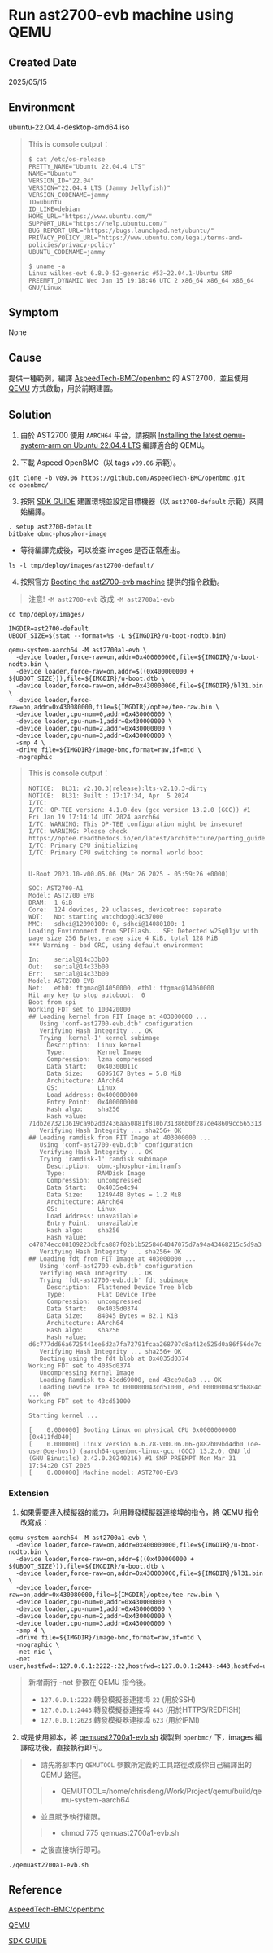 # Run ast2700-evb machine using QEMU

## Created Date
2025/05/15

## Environment
ubuntu-22.04.4-desktop-amd64.iso
> This is console output：
> ```console＝
> $ cat /etc/os-release
> PRETTY_NAME="Ubuntu 22.04.4 LTS"
> NAME="Ubuntu"
> VERSION_ID="22.04"
> VERSION="22.04.4 LTS (Jammy Jellyfish)"
> VERSION_CODENAME=jammy
> ID=ubuntu
> ID_LIKE=debian
> HOME_URL="https://www.ubuntu.com/"
> SUPPORT_URL="https://help.ubuntu.com/"
> BUG_REPORT_URL="https://bugs.launchpad.net/ubuntu/"
> PRIVACY_POLICY_URL="https://www.ubuntu.com/legal/terms-and-policies/privacy-policy"
> UBUNTU_CODENAME=jammy
> 
> $ uname -a
> Linux wilkes-evt 6.8.0-52-generic #53~22.04.1-Ubuntu SMP PREEMPT_DYNAMIC Wed Jan 15 19:18:46 UTC 2 x86_64 x86_64 x86_64 GNU/Linux
> ```

## Symptom
None

## Cause
提供一種範例，編譯 [AspeedTech-BMC/openbmc](<https://github.com/AspeedTech-BMC/openbmc>) 的 AST2700，並且使用 [QEMU](<https://www.qemu.org/docs/master/system/arm/aspeed.html#aspeed-2700-family-boards-ast2700-evb>) 方式啟動，用於前期建置。

## Solution
1. 由於 AST2700 使用 `AARCH64` 平台，請按照 [Installing the latest qemu-system-arm on Ubuntu 22.04.4 LTS](<https://github.com/ChrisDeng21/daily-record/blob/main/ubuntu/Installing_the_latest_qemu-system-arm_on_Ubuntu_22.04.4_LTS.md#buiild>) 編譯適合的 QEMU。

2. 下載 Aspeed OpenBMC（以 tags `v09.06` 示範）。
```shell
git clone -b v09.06 https://github.com/AspeedTech-BMC/openbmc.git
cd openbmc/
```

3. 按照 [SDK GUIDE](<https://github.com/AspeedTech-BMC/openbmc/tree/aspeed-master/meta-aspeed-sdk#create-build-environment>) 建置環境並設定目標機器（以 `ast2700-default` 示範）來開始編譯。
```shell
. setup ast2700-default
bitbake obmc-phosphor-image
```
- 等待編譯完成後，可以檢查 images 是否正常產出。
```shell
ls -l tmp/deploy/images/ast2700-default/
```

4. 按照官方 [Booting the ast2700-evb machine](<https://www.qemu.org/docs/master/system/arm/aspeed.html#booting-the-ast2700-evb-machine>) 提供的指令啟動。
> 注意! `-M ast2700-evb` 改成 `-M ast2700a1-evb`
```shell
cd tmp/deploy/images/

IMGDIR=ast2700-default
UBOOT_SIZE=$(stat --format=%s -L ${IMGDIR}/u-boot-nodtb.bin)

qemu-system-aarch64 -M ast2700a1-evb \
  -device loader,force-raw=on,addr=0x400000000,file=${IMGDIR}/u-boot-nodtb.bin \
  -device loader,force-raw=on,addr=$((0x400000000 + ${UBOOT_SIZE})),file=${IMGDIR}/u-boot.dtb \
  -device loader,force-raw=on,addr=0x430000000,file=${IMGDIR}/bl31.bin \
  -device loader,force-raw=on,addr=0x430080000,file=${IMGDIR}/optee/tee-raw.bin \
  -device loader,cpu-num=0,addr=0x430000000 \
  -device loader,cpu-num=1,addr=0x430000000 \
  -device loader,cpu-num=2,addr=0x430000000 \
  -device loader,cpu-num=3,addr=0x430000000 \
  -smp 4 \
  -drive file=${IMGDIR}/image-bmc,format=raw,if=mtd \
  -nographic
```
> This is console output：
> ```console＝
> NOTICE:  BL31: v2.10.3(release):lts-v2.10.3-dirty
> NOTICE:  BL31: Built : 17:17:34, Apr  5 2024
> I/TC:
> I/TC: OP-TEE version: 4.1.0-dev (gcc version 13.2.0 (GCC)) #1 Fri Jan 19 17:14:14 UTC 2024 aarch64
> I/TC: WARNING: This OP-TEE configuration might be insecure!
> I/TC: WARNING: Please check https://optee.readthedocs.io/en/latest/architecture/porting_guidelines.html
> I/TC: Primary CPU initializing
> I/TC: Primary CPU switching to normal world boot
> 
> 
> U-Boot 2023.10-v00.05.06 (Mar 26 2025 - 05:59:26 +0000)
> 
> SOC: AST2700-A1
> Model: AST2700 EVB
> DRAM:  1 GiB
> Core:  124 devices, 29 uclasses, devicetree: separate
> WDT:   Not starting watchdog@14c37000
> MMC:   sdhci@12090100: 0, sdhci@14080100: 1
> Loading Environment from SPIFlash... SF: Detected w25q01jv with page size 256 Bytes, erase size 4 KiB, total 128 MiB
> *** Warning - bad CRC, using default environment
> 
> In:    serial@14c33b00
> Out:   serial@14c33b00
> Err:   serial@14c33b00
> Model: AST2700 EVB
> Net:   eth0: ftgmac@14050000, eth1: ftgmac@14060000
> Hit any key to stop autoboot:  0
> Boot from spi
> Working FDT set to 100420000
> ## Loading kernel from FIT Image at 403000000 ...
>    Using 'conf-ast2700-evb.dtb' configuration
>    Verifying Hash Integrity ... OK
>    Trying 'kernel-1' kernel subimage
>      Description:  Linux kernel
>      Type:         Kernel Image
>      Compression:  lzma compressed
>      Data Start:   0x40300011c
>      Data Size:    6095167 Bytes = 5.8 MiB
>      Architecture: AArch64
>      OS:           Linux
>      Load Address: 0x400000000
>      Entry Point:  0x400000000
>      Hash algo:    sha256
>      Hash value:   71db2e73213619ca9b2dd2436aa50881f810b731386b0f287ce48609cc665313
>    Verifying Hash Integrity ... sha256+ OK
> ## Loading ramdisk from FIT Image at 403000000 ...
>    Using 'conf-ast2700-evb.dtb' configuration
>    Verifying Hash Integrity ... OK
>    Trying 'ramdisk-1' ramdisk subimage
>      Description:  obmc-phosphor-initramfs
>      Type:         RAMDisk Image
>      Compression:  uncompressed
>      Data Start:   0x4035e4c94
>      Data Size:    1249448 Bytes = 1.2 MiB
>      Architecture: AArch64
>      OS:           Linux
>      Load Address: unavailable
>      Entry Point:  unavailable
>      Hash algo:    sha256
>      Hash value:   c47874ecc08109223dbfca887f02b1b5258464047075d7a94a43468215c5d9a3
>    Verifying Hash Integrity ... sha256+ OK
> ## Loading fdt from FIT Image at 403000000 ...
>    Using 'conf-ast2700-evb.dtb' configuration
>    Verifying Hash Integrity ... OK
>    Trying 'fdt-ast2700-evb.dtb' fdt subimage
>      Description:  Flattened Device Tree blob
>      Type:         Flat Device Tree
>      Compression:  uncompressed
>      Data Start:   0x4035d0374
>      Data Size:    84045 Bytes = 82.1 KiB
>      Architecture: AArch64
>      Hash algo:    sha256
>      Hash value:   d6c777dd66a6725441ee6d2a7fa72791fcaa268707d8a412e525d0a86f56de7c
>    Verifying Hash Integrity ... sha256+ OK
>    Booting using the fdt blob at 0x4035d0374
> Working FDT set to 4035d0374
>    Uncompressing Kernel Image
>    Loading Ramdisk to 43cd69000, end 43ce9a0a8 ... OK
>    Loading Device Tree to 000000043cd51000, end 000000043cd6884c ... OK
> Working FDT set to 43cd51000
> 
> Starting kernel ...
> 
> [    0.000000] Booting Linux on physical CPU 0x0000000000 [0x411fd040]
> [    0.000000] Linux version 6.6.78-v00.06.06-g882b09bd4db0 (oe-user@oe-host) (aarch64-openbmc-linux-gcc (GCC) 13.2.0, GNU ld (GNU Binutils) 2.42.0.20240216) #1 SMP PREEMPT Mon Mar 31 17:54:20 CST 2025
> [    0.000000] Machine model: AST2700-EVB
> ```

### Extension
1. 如果需要連入模擬器的能力，利用轉發模擬器連接埠的指令，將 QEMU 指令改寫成：
```shell
qemu-system-aarch64 -M ast2700a1-evb \
  -device loader,force-raw=on,addr=0x400000000,file=${IMGDIR}/u-boot-nodtb.bin \
  -device loader,force-raw=on,addr=$((0x400000000 + ${UBOOT_SIZE})),file=${IMGDIR}/u-boot.dtb \
  -device loader,force-raw=on,addr=0x430000000,file=${IMGDIR}/bl31.bin \
  -device loader,force-raw=on,addr=0x430080000,file=${IMGDIR}/optee/tee-raw.bin \
  -device loader,cpu-num=0,addr=0x430000000 \
  -device loader,cpu-num=1,addr=0x430000000 \
  -device loader,cpu-num=2,addr=0x430000000 \
  -device loader,cpu-num=3,addr=0x430000000 \
  -smp 4 \
  -drive file=${IMGDIR}/image-bmc,format=raw,if=mtd \
  -nographic \
  -net nic \
  -net user,hostfwd=:127.0.0.1:2222-:22,hostfwd=:127.0.0.1:2443-:443,hostfwd=udp:127.0.0.1:2623-:623,hostname=qemu
```
> 新增兩行 -net 參數在 QEMU 指令後。
> - `127.0.0.1:2222` 轉發模擬器連接埠 `22` (用於SSH)
> - `127.0.0.1:2443` 轉發模擬器連接埠 `443` (用於HTTPS/REDFISH)
> - `127.0.0.1:2623` 轉發模擬器連接埠 `623` (用於IPMI)

2. 或是使用腳本，將 [qemuast2700a1-evb.sh](<https://github.com/ChrisDeng21/daily-record/blob/main/openbmc/qemuast2700a1-evb.sh>) 複製到 `openbmc/` 下，images 編譯成功後，直接執行即可。
> - 請先將腳本內 `QEMUTOOL` 參數所定義的工具路徑改成你自己編譯出的 QEMU 路徑。
> > - QEMUTOOL=/home/chrisdeng/Work/Project/qemu/build/qemu-system-aarch64
> - 並且賦予執行權限。
> > - chmod 775 qemuast2700a1-evb.sh
> - 之後直接執行即可。
```shell
./qemuast2700a1-evb.sh
```

## Reference
[AspeedTech-BMC/openbmc](<https://github.com/AspeedTech-BMC/openbmc>)

[QEMU](<https://www.qemu.org/docs/master/system/arm/aspeed.html#aspeed-2700-family-boards-ast2700-evb>)

[SDK GUIDE](<https://github.com/AspeedTech-BMC/openbmc/tree/aspeed-master/meta-aspeed-sdk#create-build-environment>)
